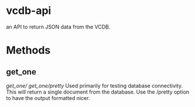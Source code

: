 # vcdb-api
an API to return JSON data from the VCDB.

# Methods
## get\_one
_get\_one/_
_get\_one/pretty_
Used primarily for testing database connectivity. This will return a single document from the database. Use the /pretty option to have
the output formatted nicer.
